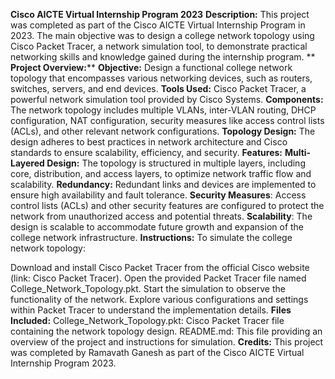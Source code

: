 **Cisco AICTE Virtual Internship Program 2023**
**Description:**
This project was completed as part of the Cisco AICTE Virtual Internship Program in 2023. The main objective was to design a college network topology using Cisco Packet Tracer, a network simulation tool, to demonstrate practical networking skills and knowledge gained during the internship program.
**
**Project Overview:****
**Objective:** Design a functional college network topology that encompasses various networking devices, such as routers, switches, servers, and end devices.
**Tools Used:** Cisco Packet Tracer, a powerful network simulation tool provided by Cisco Systems.
**Components:** The network topology includes multiple VLANs, inter-VLAN routing, DHCP configuration, NAT configuration, security measures like access control lists (ACLs), and other relevant network configurations.
**Topology Design:** The design adheres to best practices in network architecture and Cisco standards to ensure scalability, efficiency, and security.
**Features:**
**Multi-Layered Design:** The topology is structured in multiple layers, including core, distribution, and access layers, to optimize network traffic flow and scalability.
**Redundancy:** Redundant links and devices are implemented to ensure high availability and fault tolerance.
**Security Measures**: Access control lists (ACLs) and other security features are configured to protect the network from unauthorized access and potential threats.
**Scalability**: The design is scalable to accommodate future growth and expansion of the college network infrastructure.
**Instructions:**
To simulate the college network topology:

Download and install Cisco Packet Tracer from the official Cisco website (link: Cisco Packet Tracer).
Open the provided Packet Tracer file named College_Network_Topology.pkt.
Start the simulation to observe the functionality of the network.
Explore various configurations and settings within Packet Tracer to understand the implementation details.
**Files Included:**
College_Network_Topology.pkt: Cisco Packet Tracer file containing the network topology design.
README.md: This file providing an overview of the project and instructions for simulation.
**Credits:**
This project was completed by Ramavath Ganesh as part of the Cisco AICTE Virtual Internship Program 2023.
